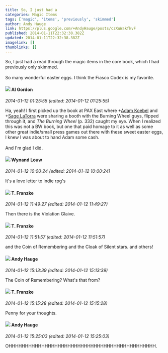 ```yaml
---
title: So, I just had a
categories: Magic Items
tags: ['magic', 'items', 'previously', 'skimmed']
author: Andy Hauge
link: https://plus.google.com/+AndyHauge/posts/czXuWakfkvF
published: 2014-01-11T22:32:38.382Z
updated: 2014-01-11T22:32:38.382Z
imagelink: []
thumblinks: []
---
```


So, I just had a read through the magic items in the core book, which I had previously only skimmed.<br /><br />So many wonderful easter eggs. I think the Fiasco Codex is my favorite.
<div id='comment z12idb4yrp2qe55yr04cdjlwupv3tbkznuw0k'>
  <h4><img src='{{site.baseurl}}//images/avatars/114055508915983534746_photo.jpg'> Al Gordon</h4>
      <p><cite>2014-01-12 01:25:55 (edited: 2014-01-12 01:25:55)</cite></p>
        <p>Ha, yeah! I first picked up the book at PAX East where <span class="proflinkWrapper"><span class="proflinkPrefix">+</span><a class="proflink" href="https://plus.google.com/112484087750169360510" oid="112484087750169360510">Adam Koebel</a></span> and <span class="proflinkWrapper"><span class="proflinkPrefix">+</span><a class="proflink" href="https://plus.google.com/117415966179711277938" oid="117415966179711277938">Sage LaTorra</a></span> were sharing a booth with the Burning Wheel guys, flipped through it, and <i>The Burning Wheel</i> (p. 332) caught my eye. When I realized this was not a BW book, but one that paid homage to it as well as some other great indie/small press games out there with these sweet easter eggs, I knew I was about to hand Adam some cash.<br /><br />And I&#39;m glad I did.</p>
</div>
        

<div id='comment z12idb4yrp2qe55yr04cdjlwupv3tbkznuw0k'>
  <h4><img src='{{site.baseurl}}//images/avatars/111256963556395023796_photo.jpg'> Wynand Louw</h4>
      <p><cite>2014-01-12 10:00:24 (edited: 2014-01-12 10:00:24)</cite></p>
        <p>It&#39;s a love letter to indie rpg&#39;s</p>
</div>
        

<div id='comment z12idb4yrp2qe55yr04cdjlwupv3tbkznuw0k'>
  <h4><img src='{{site.baseurl}}//images/avatars/110330901807759406775_photo.jpg'> T. Franzke</h4>
      <p><cite>2014-01-12 11:49:27 (edited: 2014-01-12 11:49:27)</cite></p>
        <p>Then there is the Violation Glaive. </p>
</div>
        

<div id='comment z12idb4yrp2qe55yr04cdjlwupv3tbkznuw0k'>
  <h4><img src='{{site.baseurl}}//images/avatars/110330901807759406775_photo.jpg'> T. Franzke</h4>
      <p><cite>2014-01-12 11:51:57 (edited: 2014-01-12 11:51:57)</cite></p>
        <p>and the Coin of Remembering and the Cloak of Silent stars. and others! </p>
</div>
        

<div id='comment z12idb4yrp2qe55yr04cdjlwupv3tbkznuw0k'>
  <h4><img src='{{site.baseurl}}//images/avatars/102653333914811527237_photo.jpg'> Andy Hauge</h4>
      <p><cite>2014-01-12 15:13:39 (edited: 2014-01-12 15:13:39)</cite></p>
        <p>The Coin of Remembering? What&#39;s that from?</p>
</div>
        

<div id='comment z12idb4yrp2qe55yr04cdjlwupv3tbkznuw0k'>
  <h4><img src='{{site.baseurl}}//images/avatars/110330901807759406775_photo.jpg'> T. Franzke</h4>
      <p><cite>2014-01-12 15:15:28 (edited: 2014-01-12 15:15:28)</cite></p>
        <p>Penny for your thoughts. </p>
</div>
        

<div id='comment z12idb4yrp2qe55yr04cdjlwupv3tbkznuw0k'>
  <h4><img src='{{site.baseurl}}//images/avatars/102653333914811527237_photo.jpg'> Andy Hauge</h4>
      <p><cite>2014-01-12 15:25:03 (edited: 2014-01-12 15:25:03)</cite></p>
        <p>OHHHHHHHHHHHHHHHHHHHHHHHHHHHHHHHHHHHHHHHHHHHHH.</p>
</div>
        